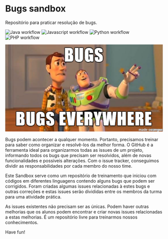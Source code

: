 # Bugs sandbox

Repositório para praticar resolução de bugs.

![Java workflow](https://github.com/mate28-ic-ufba/bugs-sandbox/actions/workflows/java.yml/badge.svg)
![Javascript workflow](https://github.com/mate28-ic-ufba/bugs-sandbox/actions/workflows/node.js.yml/badge.svg)
![Python workflow](https://github.com/mate28-ic-ufba/bugs-sandbox/actions/workflows/python.yml/badge.svg)
![PHP workflow](https://github.com/mate28-ic-ufba/bugs-sandbox/actions/workflows/php.yml/badge.svg)

<p align="center">
  <img src="./assets/bugs.png" alt="image">
</p>

Bugs podem acontecer a qualquer momento. Portanto, precisamos treinar para saber como organizar e resolvê-los da melhor forma. O GitHub é a ferramenta ideal para organizarmos todas as issues de um projeto, informando todos os bugs que precisam ser resolvidos, além de novas funcionalidades e possíveis alterações. Com o issue tracker, conseguimos dividir as responsabilidades por cada membro do nosso time.

Este Sandbox serve como um repositório de treinamento que iniciou com códigos em diferentes linguagens contendo alguns bugs que podem ser corrigidos. Foram criadas algumas issues relacionadas à estes bugs e outras correções e estas issues serão divididas entre os membros da turma para uma atividade prática.

As issues existentes não precisam ser as únicas. Podem haver outras melhorias que os alunos podem encontrar e criar novas issues relacionadas a estas melhorias. É um repositório livre para treinarmos nossos conhecimentos.

Have fun!
